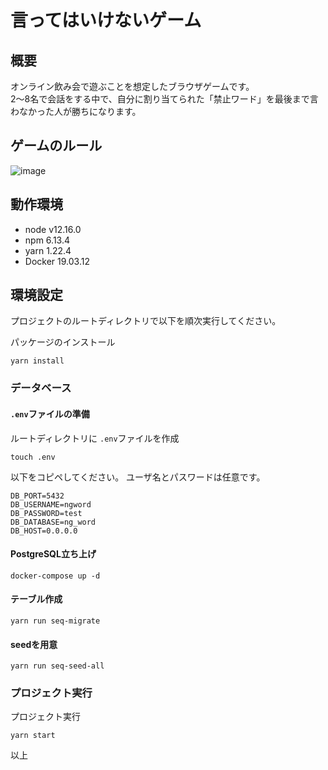 # 言ってはいけないゲーム

## 概要
オンライン飲み会で遊ぶことを想定したブラウザゲームです。</br>
2〜8名で会話をする中で、自分に割り当てられた「禁止ワード」を最後まで言わなかった人が勝ちになります。

## ゲームのルール
![image](https://user-images.githubusercontent.com/44778704/90329319-cd667880-dfde-11ea-83a8-09ee434521e0.png)

## 動作環境

- node v12.16.0
- npm 6.13.4
- yarn 1.22.4
- Docker 19.03.12

## 環境設定
プロジェクトのルートディレクトリで以下を順次実行してください。

パッケージのインストール
```
yarn install
```

### データベース

#### `.env`ファイルの準備

ルートディレクトリに `.env`ファイルを作成

```
touch .env
```

以下をコピペしてください。
ユーザ名とパスワードは任意です。



```
DB_PORT=5432
DB_USERNAME=ngword
DB_PASSWORD=test
DB_DATABASE=ng_word
DB_HOST=0.0.0.0
```

#### PostgreSQL立ち上げ

```
docker-compose up -d
```

#### テーブル作成

```
yarn run seq-migrate
```

#### seedを用意

```
yarn run seq-seed-all
```

### プロジェクト実行

プロジェクト実行

```
yarn start
```

以上
